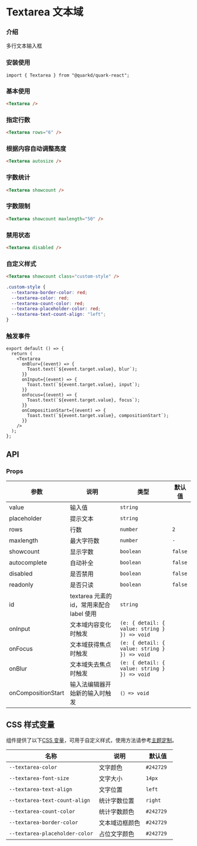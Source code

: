 # Textarea 文本域

### 介绍

多行文本输入框

### 安装使用

```tsx
import { Textarea } from "@quarkd/quark-react";
```

### 基本使用

```html
<Textarea />
```

### 指定行数

```html
<Textarea rows="6" />
```

### 根据内容自动调整高度

```html
<Textarea autosize />
```

### 字数统计

```html
<Textarea showcount />
```

### 字数限制

```html
<Textarea showcount maxlength="50" />
```

### 禁用状态

```html
<Textarea disabled />
```

### 自定义样式

```html
<Textarea showcount class="custom-style" />
```

```css
.custom-style {
  --textarea-border-color: red;
  --textarea-color: red;
  --textarea-count-color: red;
  --textarea-placeholder-color: red;
  --textarea-text-count-align: "left";
}
```

### 触发事件

```tsx
export default () => {
  return (
    <Textarea
      onBlur={(event) => {
        Toast.text(`${event.target.value}, blur`);
      }}
      onInput={(event) => {
        Toast.text(`${event.target.value}, input`);
      }}
      onFocus={(event) => {
        Toast.text(`${event.target.value}, focus`);
      }}
      onCompositionStart={(event) => {
        Toast.text(`${event.target.value}, compositionStart`);
      }}
    />
  );
};
```

## API

### Props

| 参数               | 说明                                      | 类型                                    | 默认值  |
| ------------------ | ----------------------------------------- | --------------------------------------- | ------- |
| value              | 输入值                                    | `string`                               |
| placeholder        | 提示文本                                  | `string`                                |
| rows               | 行数                                      | `number`                                | `2`     |
| maxlength          | 最大字符数                                | `number`                               | `-`     |
| showcount          | 显示字数                                  | `boolean`                               | `false` |
| autocomplete       | 自动补全                                  | `boolean`                               | `false` |
| disabled           | 是否禁用                                  | `boolean`                               | `false` |
| readonly           | 是否只读                                  | `boolean`                               | `false` |
| id                 | textarea 元素的 id，常用来配合 label 使用 | `string`                                |
| onInput            | 文本域内容变化时触发                      | `(e: { detail: { value: string } }) => void` |         |
| onFocus            | 文本域获得焦点时触发                      | `(e: { detail: { value: string } }) => void` |         |
| onBlur             | 文本域失去焦点时触发                      | `(e: { detail: { value: string } }) => void` |         |
| onCompositionStart | 输入法编辑器开始新的输入时触发            | `(）=> void `                            |

## CSS 样式变量

组件提供了以下[CSS 变量](https://developer.mozilla.org/zh-CN/docs/Web/CSS/Using_CSS_custom_properties)，可用于自定义样式，使用方法请参考[主题定制](#/zh-CN/guide/theme)。

| 名称                           | 说明           | 默认值     |
| ------------------------------ | -------------- | ---------- |
| `--textarea-color`             | 文字颜色       | `#242729 ` |
| `--textarea-font-size`         | 文字大小       | `14px`     |
| `--textarea-text-align`        | 文字位置       | `left`     |
| `--textarea-text-count-align`  | 统计字数位置   | `right`    |
| `--textarea-count-color`       | 统计字数颜色   | `#242729`  |
| `--textarea-border-color`      | 文本域边框颜色 | `#242729`  |
| `--textarea-placeholder-color` | 占位文字颜色   | `#242729`  |
